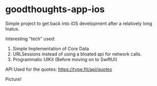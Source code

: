 # goodthoughts-app-ios
Simple project to get back into iOS development after a relatively long hiatus.

Interesting "tech" used:
1. Simple Implementation of Core Data
2. URLSessions instead of using a bloated api for network calls.
3. Programmatic UIKit (Before moving on to SwiftUI)

API Used for the quotes: https://type.fit/api/quotes

Picture!
